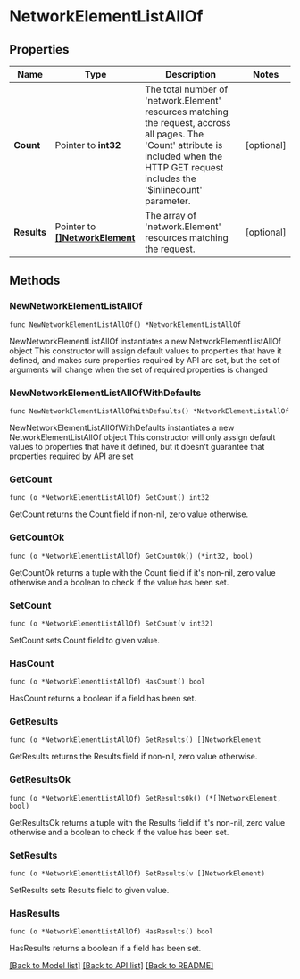 # NetworkElementListAllOf

## Properties

Name | Type | Description | Notes
------------ | ------------- | ------------- | -------------
**Count** | Pointer to **int32** | The total number of &#39;network.Element&#39; resources matching the request, accross all pages. The &#39;Count&#39; attribute is included when the HTTP GET request includes the &#39;$inlinecount&#39; parameter. | [optional] 
**Results** | Pointer to [**[]NetworkElement**](network.Element.md) | The array of &#39;network.Element&#39; resources matching the request. | [optional] 

## Methods

### NewNetworkElementListAllOf

`func NewNetworkElementListAllOf() *NetworkElementListAllOf`

NewNetworkElementListAllOf instantiates a new NetworkElementListAllOf object
This constructor will assign default values to properties that have it defined,
and makes sure properties required by API are set, but the set of arguments
will change when the set of required properties is changed

### NewNetworkElementListAllOfWithDefaults

`func NewNetworkElementListAllOfWithDefaults() *NetworkElementListAllOf`

NewNetworkElementListAllOfWithDefaults instantiates a new NetworkElementListAllOf object
This constructor will only assign default values to properties that have it defined,
but it doesn't guarantee that properties required by API are set

### GetCount

`func (o *NetworkElementListAllOf) GetCount() int32`

GetCount returns the Count field if non-nil, zero value otherwise.

### GetCountOk

`func (o *NetworkElementListAllOf) GetCountOk() (*int32, bool)`

GetCountOk returns a tuple with the Count field if it's non-nil, zero value otherwise
and a boolean to check if the value has been set.

### SetCount

`func (o *NetworkElementListAllOf) SetCount(v int32)`

SetCount sets Count field to given value.

### HasCount

`func (o *NetworkElementListAllOf) HasCount() bool`

HasCount returns a boolean if a field has been set.

### GetResults

`func (o *NetworkElementListAllOf) GetResults() []NetworkElement`

GetResults returns the Results field if non-nil, zero value otherwise.

### GetResultsOk

`func (o *NetworkElementListAllOf) GetResultsOk() (*[]NetworkElement, bool)`

GetResultsOk returns a tuple with the Results field if it's non-nil, zero value otherwise
and a boolean to check if the value has been set.

### SetResults

`func (o *NetworkElementListAllOf) SetResults(v []NetworkElement)`

SetResults sets Results field to given value.

### HasResults

`func (o *NetworkElementListAllOf) HasResults() bool`

HasResults returns a boolean if a field has been set.


[[Back to Model list]](../README.md#documentation-for-models) [[Back to API list]](../README.md#documentation-for-api-endpoints) [[Back to README]](../README.md)


